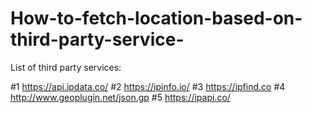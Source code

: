 # How-to-fetch-location-based-on-third-party-service-
List of third party services:

#1 https://api.ipdata.co/
#2 https://ipinfo.io/
#3 https://ipfind.co
#4 http://www.geoplugin.net/json.gp
#5 https://ipapi.co/
